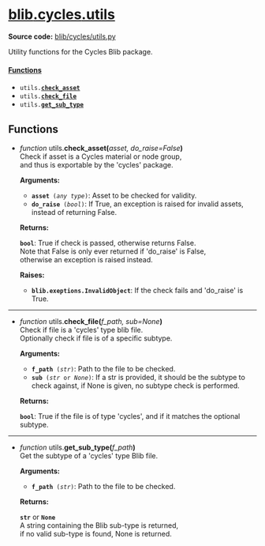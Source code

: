# [blib](../__init__.md)[\.cycles](__init__.md)[\.utils](utils.md)

**Source code:** [blib/cycles/utils\.py](../../../blib/cycles/utils.py)

Utility functions for the Cycles Blib package\.  

#### [Functions](#functions-1)
* <code>utils\.[**check\_asset**](#function-utils-check_asset)</code>
* <code>utils\.[**check\_file**](#function-utils-check_file)</code>
* <code>utils\.[**get\_sub\_type**](#function-utils-get_sub_type)</code>

## Functions
* <a id="function-utils-check_asset"></a>*function* utils\.**check\_asset(**<i>asset, do\_raise=False</i>**)**  
    Check if asset is a Cycles material or node group,  
    and thus is exportable by the 'cycles' package\.  

    **Arguments:**
    * <code>**asset** \(*any* *type*\)</code>: Asset to be checked for validity\.
    * <code>**do\_raise** \(*bool*\)</code>: If True, an exception is raised for invalid assets,
        instead of returning False\.

    **Returns:**

    <code>**bool**</code>: True if check is passed, otherwise returns False\.  
    Note that False is only ever returned if 'do\_raise' is False,  
    otherwise an exception is raised instead\.  

    **Raises:**
    * <code>**blib\.exeptions\.InvalidObject**</code>: If the check fails and 'do\_raise' is True\.


---

* <a id="function-utils-check_file"></a>*function* utils\.**check\_file(**<i>f\_path, sub=None</i>**)**  
    Check if file is a 'cycles' type blib file\.  
    Optionally check if file is of a specific subtype\.  

    **Arguments:**
    * <code>**f\_path** \(*str*\)</code>: Path to the file to be checked\.
    * <code>**sub** \(*str* or *None*\)</code>: If a str is provided, it should be the subtype to check against,
        if None is given, no subtype check is performed\.

    **Returns:**

    <code>**bool**</code>: True if the file is of type 'cycles', and if it matches the optional subtype\.  


---

* <a id="function-utils-get_sub_type"></a>*function* utils\.**get\_sub\_type(**<i>f\_path</i>**)**  
    Get the subtype of a 'cycles' type Blib file\.  

    **Arguments:**
    * <code>**f\_path** \(*str*\)</code>: Path to the file to be checked\.

    **Returns:**

    <code>**str**</code> or <code>**None**</code>  
    A string containing the Blib sub\-type is returned,  
    if no valid sub\-type is found, None is returned\.  

